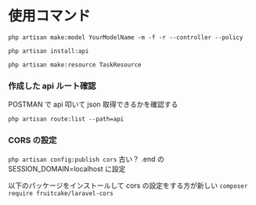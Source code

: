 # 使用コマンド

`php artisan make:model YourModelName -m -f -r --controller --policy`

`php artisan install:api`

`php artisan make:resource TaskResource`

### 作成した api ルート確認

POSTMAN で api 叩いて json 取得できるかを確認する

`php artisan route:list --path=api`

### CORS の設定

`php artisan config:publish cors` 古い？
.end の SESSION_DOMAIN=localhost に設定

以下のパッケージをインストールして cors の設定をする方が新しい
`composer require fruitcake/laravel-cors`
